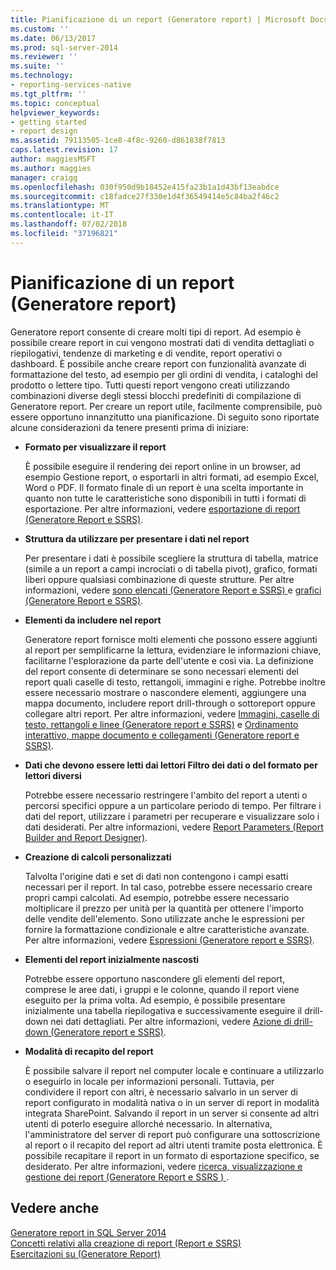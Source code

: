 ```yaml
---
title: Pianificazione di un report (Generatore report) | Microsoft Docs
ms.custom: ''
ms.date: 06/13/2017
ms.prod: sql-server-2014
ms.reviewer: ''
ms.suite: ''
ms.technology:
- reporting-services-native
ms.tgt_pltfrm: ''
ms.topic: conceptual
helpviewer_keywords:
- getting started
- report design
ms.assetid: 79113505-1ce8-4f8c-9260-d861838f7813
caps.latest.revision: 17
author: maggiesMSFT
ms.author: maggies
manager: craigg
ms.openlocfilehash: 030f950d9b18452e415fa23b1a1d43bf13eabdce
ms.sourcegitcommit: c18fadce27f330e1d4f36549414e5c84ba2f46c2
ms.translationtype: MT
ms.contentlocale: it-IT
ms.lasthandoff: 07/02/2018
ms.locfileid: "37196821"
---
```

# <a name="planning-a-report-report-builder"></a>Pianificazione di un report (Generatore report)
  Generatore report consente di creare molti tipi di report. Ad esempio è possibile creare report in cui vengono mostrati dati di vendita dettagliati o riepilogativi, tendenze di marketing e di vendite, report operativi o dashboard. È possibile anche creare report con funzionalità avanzate di formattazione del testo, ad esempio per gli ordini di vendita, i cataloghi del prodotto o lettere tipo. Tutti questi report vengono creati utilizzando combinazioni diverse degli stessi blocchi predefiniti di compilazione di Generatore report. Per creare un report utile, facilmente comprensibile, può essere opportuno innanzitutto una pianificazione. Di seguito sono riportate alcune considerazioni da tenere presenti prima di iniziare:  
  
-   **Formato per visualizzare il report**  
  
     È possibile eseguire il rendering dei report online in un browser, ad esempio Gestione report, o esportarli in altri formati, ad esempio Excel, Word o PDF. Il formato finale di un report è una scelta importante in quanto non tutte le caratteristiche sono disponibili in tutti i formati di esportazione. Per altre informazioni, vedere [esportazione di report &#40;Generatore Report e SSRS&#41;](../report-builder/export-reports-report-builder-and-ssrs.md).  
  
-   **Struttura da utilizzare per presentare i dati nel report**  
  
     Per presentare i dati è possibile scegliere la struttura di tabella, matrice (simile a un report a campi incrociati o di tabella pivot), grafico, formati liberi oppure qualsiasi combinazione di queste strutture. Per altre informazioni, vedere [sono elencati &#40;Generatore Report e SSRS&#41; ](tables-matrices-and-lists-report-builder-and-ssrs.md) e [grafici &#40;Generatore Report e SSRS&#41;](charts-report-builder-and-ssrs.md).  
  
-   **Elementi da includere nel report**  
  
     Generatore report fornisce molti elementi che possono essere aggiunti al report per semplificarne la lettura, evidenziare le informazioni chiave, facilitarne l'esplorazione da parte dell'utente e così via. La definizione del report consente di determinare se sono necessari elementi del report quali caselle di testo, rettangoli, immagini e righe. Potrebbe inoltre essere necessario mostrare o nascondere elementi, aggiungere una mappa documento, includere report drill-through o sottoreport oppure collegare altri report. Per altre informazioni, vedere [Immagini, caselle di testo, rettangoli e linee &#40;Generatore report e SSRS&#41;](rectangles-and-lines-report-builder-and-ssrs.md) e [Ordinamento interattivo, mappe documento e collegamenti &#40;Generatore report e SSRS&#41;](interactive-sort-document-maps-and-links-report-builder-and-ssrs.md).  
  
-   **Dati che devono essere letti dai lettori Filtro dei dati o del formato per lettori diversi**  
  
     Potrebbe essere necessario restringere l'ambito del report a utenti o percorsi specifici oppure a un particolare periodo di tempo. Per filtrare i dati del report, utilizzare i parametri per recuperare e visualizzare solo i dati desiderati. Per altre informazioni, vedere [Report Parameters &#40;Report Builder and Report Designer&#41;](report-parameters-report-builder-and-report-designer.md).  
  
-   **Creazione di calcoli personalizzati**  
  
     Talvolta l'origine dati e set di dati non contengono i campi esatti necessari per il report. In tal caso, potrebbe essere necessario creare propri campi calcolati. Ad esempio, potrebbe essere necessario moltiplicare il prezzo per unità per la quantità per ottenere l'importo delle vendite dell'elemento. Sono utilizzate anche le espressioni per fornire la formattazione condizionale e altre caratteristiche avanzate. Per altre informazioni, vedere [Espressioni &#40;Generatore report e SSRS&#41;](expressions-report-builder-and-ssrs.md).  
  
-   **Elementi del report inizialmente nascosti**  
  
     Potrebbe essere opportuno nascondere gli elementi del report, comprese le aree dati, i gruppi e le colonne, quando il report viene eseguito per la prima volta. Ad esempio, è possibile presentare inizialmente una tabella riepilogativa e successivamente eseguire il drill-down nei dati dettagliati. Per altre informazioni, vedere [Azione di drill-down &#40;Generatore report e SSRS&#41;](drilldown-action-report-builder-and-ssrs.md).  
  
-   **Modalità di recapito del report**  
  
     È possibile salvare il report nel computer locale e continuare a utilizzarlo o eseguirlo in locale per informazioni personali. Tuttavia, per condividere il report con altri, è necessario salvarlo in un server di report configurato in modalità nativa o in un server di report in modalità integrata SharePoint. Salvando il report in un server si consente ad altri utenti di poterlo eseguire allorché necessario. In alternativa, l'amministratore del server di report può configurare una sottoscrizione al report o il recapito del report ad altri utenti tramite posta elettronica. È possibile recapitare il report in un formato di esportazione specifico, se desiderato. Per altre informazioni, vedere [ricerca, visualizzazione e gestione dei report &#40;Generatore Report e SSRS &#41; ](../report-builder/finding-viewing-and-managing-reports-report-builder-and-ssrs.md).  
  
## <a name="see-also"></a>Vedere anche  
 [Generatore report in SQL Server 2014](../report-builder/report-builder-in-sql-server-2016.md)   
 [Concetti relativi alla creazione di report &#40;Report e SSRS&#41;](report-authoring-concepts-report-builder-and-ssrs.md)   
 [Esercitazioni su &#40;Generatore Report&#41;](../report-builder-tutorials.md)  
  
  
